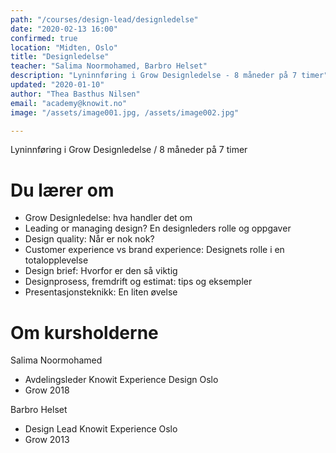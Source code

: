 ```yaml
---
path: "/courses/design-lead/designledelse"
date: "2020-02-13 16:00"
confirmed: true
location: "Midten, Oslo"
title: "Designledelse"
teacher: "Salima Noormohamed, Barbro Helset"
description: "Lyninnføring i Grow Designledelse - 8 måneder på 7 timer"
updated: "2020-01-10"
author: "Thea Basthus Nilsen"
email: "academy@knowit.no"
image: "/assets/image001.jpg, /assets/image002.jpg"

---
```

Lyninnføring i Grow Designledelse /
8 måneder på 7 timer
 
# Du lærer om

- Grow Designledelse: hva handler det om
- Leading or managing design? En designleders rolle og oppgaver
- Design quality: Når er nok nok?
- Customer experience vs brand experience: Designets rolle i en totalopplevelse
- Design brief: Hvorfor er den så viktig
- Designprosess, fremdrift og estimat: tips og eksempler
- Presentasjonsteknikk: En liten øvelse

# Om kursholderne

Salima Noormohamed
- Avdelingsleder Knowit Experience Design Oslo
- Grow 2018
 
Barbro Helset
- Design Lead Knowit Experience Oslo
- Grow 2013

